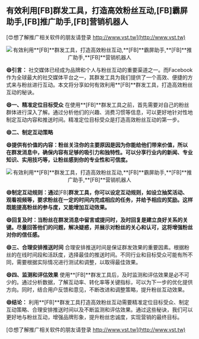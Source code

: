 ## **有效利用**[FB]**群发工具，打造高效粉丝互动,**[FB]**霸屏助手,**[FB]**推广助手,**[FB]**营销机器人**

[😍想了解推广相关软件的朋友请登录 http://www.vst.tw](http://www.vst.tw)

 <center><img src="https://vst.tw/MP4/tuiguang/png/3.png" alt="有效利用**[FB]**群发工具，打造高效粉丝互动,**[FB]**霸屏助手,**[FB]**推广助手,**[FB]**营销机器人"></center>

**😄引言：**
社交媒体已经成为品牌和个人与粉丝互动的重要渠道之一。而Facebook作为全球最大的社交媒体平台之一，其群发工具为我们提供了一个高效、便捷的方式来与粉丝进行互动。本文将分享如何有效利用**[FB]**群发工具，打造高效粉丝互动的秘诀。

**😄一、精准定位目标受众**
在使用**[FB]**群发工具之前，首先需要对自己的粉丝群体进行深入了解。通过分析他们的兴趣、消费习惯等信息，可以更好地针对性地制定互动内容和推送时间。精准定位目标受众是打造高效粉丝互动的第一步。

**😄二、制定互动策略**

**😄提供有价值的内容：粉丝关注你的主要原因是因为你能给他们带来价值，所以在群发消息中，确保内容有足够的吸引力和独特性。可以分享行业内的新闻、专业知识、实用技巧等，让粉丝感到你的专业性和可信度。**

 <center><img src="https://vst.tw/MP4/tuiguang/png/5.png" alt="有效利用**[FB]**群发工具，打造高效粉丝互动,**[FB]**霸屏助手,**[FB]**推广助手,**[FB]**营销机器人"></center>

**😄制定互动规则：通过**[FB]**群发工具，你可以设定互动规则，如设立抽奖活动、观看视频等，要求粉丝在一定的时间内完成相应的任务，并给予相应的奖励。这样既能提高粉丝的参与度，又能增加互动效果。**

**😄回复及时：当粉丝在群发消息中留言或提问时，及时回复是建立良好关系的关键。尽量回答他们的问题，解决疑惑，并展示对粉丝的关心和认可，这将增强粉丝对你的信任感。**

**😄三、合理安排推送时间**
合理安排推送时间是保证群发效果的重要因素。根据粉丝的在线时间段和活跃度，选择最佳的推送时间。不同行业和目标受众可能有所不同，需要根据实际情况进行测试和调整，以取得最佳效果。

**😄四、监测和评估效果**
使用**[FB]**群发工具后，及时监测和评估效果是必不可少的。通过分析数据，了解互动率、转化率等关键指标，可以为下一步的优化提供方向。同时，结合用户反馈和意见，不断改进和调整策略，提升粉丝互动效果。

**😄结论：**
利用**[FB]**群发工具打造高效粉丝互动需要精准定位目标受众、制定互动策略、合理安排推送时间以及不断监测和评估效果。通过这些秘诀，我们可以更好地与粉丝互动，增强品牌形象，提升粉丝忠诚度，实现营销的最终目标。

[😍想了解推广相关软件的朋友请登录 http://www.vst.tw](http://www.vst.tw)



